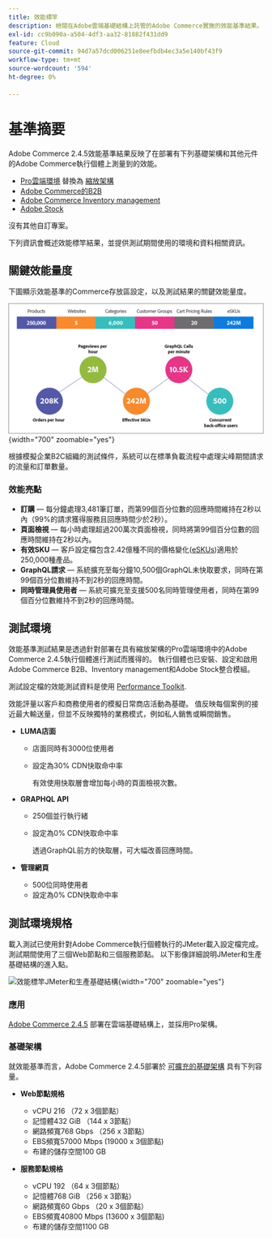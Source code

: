 ```yaml
---
title: 效能標竿
description: 檢閱在Adobe雲端基礎結構上託管的Adobe Commerce實施的效能基準結果。
exl-id: cc9b090a-a504-4df3-aa32-81882f431dd9
feature: Cloud
source-git-commit: 94d7a57dcd006251e8eefbdb4ec3a5e140bf43f9
workflow-type: tm+mt
source-wordcount: '594'
ht-degree: 0%

---
```


# 基準摘要

Adobe Commerce 2.4.5效能基準結果反映了在部署有下列基礎架構和其他元件的Adobe Commerce執行個體上測量到的效能。
- [Pro雲端環境](https://experienceleague.adobe.com/docs/commerce-cloud-service/user-guide/architecture/pro-architecture.html) 替換為 [縮放架構](https://experienceleague.adobe.com/docs/commerce-cloud-service/user-guide/architecture/scaled-architecture.html)
- [Adobe Commerce的B2B](https://experienceleague.adobe.com/docs/commerce-admin/b2b/introduction.html)
- [Adobe Commerce Inventory management](https://experienceleague.adobe.com/docs/commerce-admin/inventory/introduction.html)
- [Adobe Stock](https://experienceleague.adobe.com/docs/commerce-admin/content-design/media/adobe-stock/adobe-stock.html)

沒有其他自訂專案。

下列資訊會概述效能標竿結果，並提供測試期間使用的環境和資料相關資訊。

## 關鍵效能量度

下圖顯示效能基準的Commerce存放區設定，以及測試結果的關鍵效能量度。

![效能標竿JMeter和生產基礎結構](../../../assets/performance/images/performance-benchmark-kpis-245-cloud.png){width="700" zoomable="yes"}

根據模擬企業B2C組織的測試條件，系統可以在標準負載流程中處理尖峰期間請求的流量和訂單數量。

### 效能亮點

- **訂購** — 每分鐘處理3,481筆訂單，而第99個百分位數的回應時間維持在2秒以內（99%的請求獲得服務且回應時間少於2秒）。
- **頁面檢視** — 每小時處理超過200萬次頁面檢視，同時將第99個百分位數的回應時間維持在2秒以內。
- **有效SKU** — 客戶設定檔包含2.42億種不同的價格變化(<a href="https://experienceleague.adobe.com/docs/commerce-operations/implementation-playbook/best-practices/planning/product-sku-limits.html">eSKUs</a>)適用於250,000種產品。
- **GraphQL請求** — 系統擴充至每分鐘10,500個GraphQL未快取要求，同時在第99個百分位數維持不到2秒的回應時間。
- **同時管理員使用者** — 系統可擴充至支援500名同時管理使用者，同時在第99個百分位數維持不到2秒的回應時間。

## 測試環境

效能基準測試結果是透過針對部署在具有縮放架構的Pro雲端環境中的Adobe Commerce 2.4.5執行個體進行測試而獲得的。 執行個體也已安裝、設定和啟用Adobe Commerce B2B、Inventory management和Adobe Stock整合模組。

測試設定檔的效能測試資料是使用 <a href="https://experienceleague.adobe.com/docs/commerce-operations/configuration-guide/cli/generate-data.html">Performance Toolkit</a>.

效能評量以客戶和商務使用者的模擬日常商店活動為基礎。 值反映每個案例的接近最大輸送量，但並不反映獨特的業務模式，例如私人銷售或瞬間銷售。

- **LUMA店面**
   - 店面同時有3000位使用者
   - 設定為30% CDN快取命中率

     有效使用快取層會增加每小時的頁面檢視次數。

- **GRAPHQL API**
   - 250個並行執行緒
   - 設定為0% CDN快取命中率

     透過GraphQL前方的快取層，可大幅改善回應時間。

- **管理網頁**
   - 500位同時使用者
   - 設定為0% CDN快取命中率

## 測試環境規格

載入測試已使用針對Adobe Commerce執行個體執行的JMeter載入設定檔完成。 測試期間使用了三個Web節點和三個服務節點。 以下影像詳細說明JMeter和生產基礎結構的進入點。

![效能標竿JMeter和生產基礎結構](https://git.corp.adobe.com/storage/user/43354/files/4d801e3e-96b7-4193-b94f-12571263b495){width="700" zoomable="yes"}

### 應用

<a href="https://experienceleague.adobe.com/docs/commerce-operations/release/notes/adobe-commerce/2-4-5.html">Adobe Commerce 2.4.5</a> 部署在雲端基礎結構上，並採用Pro架構。

### 基礎架構

就效能基準而言，Adobe Commerce 2.4.5部署於 [可擴充的基礎架構](https://experienceleague.adobe.com/docs/commerce-cloud-service/user-guide/architecture/scaled-architecture.html) 具有下列容量。

- **Web節點規格**
   - vCPU 216 （72 x 3個節點）
   - 記憶體432 GiB （144 x 3節點）
   - 網路頻寬768 Gbps （256 x 3節點）
   - EBS頻寬57000 Mbps (19000 x 3個節點)
   - 布建的儲存空間100 GB

- **服務節點規格**
   - vCPU 192 （64 x 3個節點）
   - 記憶體768 GiB （256 x 3節點）
   - 網路頻寬60 Gbps （20 x 3個節點）
   - EBS頻寬40800 Mbps (13600 x 3個節點)
   - 布建的儲存空間1100 GB
